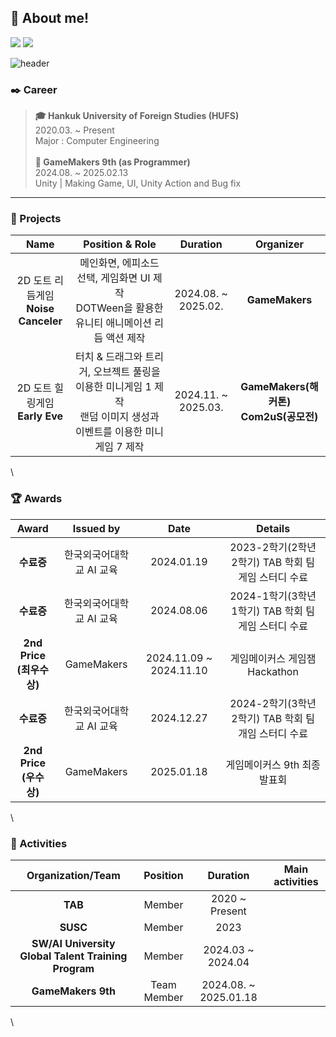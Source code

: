 ## :mag_right: About me!
<a href="https://velog.io/@lsdurg/posts"><img src="https://img.shields.io/badge/Velog-3DDC84?style=flat-square&logo=Blogger&logoColor=white"/></a>
<a href="https://www.notion.so/LSD-GameDrugStore-1184c813aeaa80d49799cb982efc97a9?pvs=4"><img src="https://img.shields.io/badge/Notion-000000?style=flat-square&logo=Notion&logoColor=white"/></a>

![header](https://capsule-render.vercel.app/api?type=rounded&color=A5D8FF&height=250&section=header&text=이상도&fontSize=50&fontColor=ffffff&fontAlign=40&desc=Game%20Programmer%20and%20Developer&descAlign=30&descAlignY=30&animation=fadeIn)


### :black_nib: Career
> **:mortar_board: Hankuk University of Foreign Studies (HUFS)**\
2020.03. ~ Present\
Major : Computer Engineering\
\
**:pencil: GameMakers 9th (as Programmer)**\
2024.08. ~ 2025.02.13\
Unity | Making Game, UI, Unity Action and Bug fix

---

### :bookmark_tabs: Projects
|Name|Position & Role|Duration|Organizer|
|:---:|:---:|:---:|:---:|
|2D 도트 리듬게임 <br>**Noise Canceler**|메인화면, 에피소드 선택, 게임화면 UI 제작<br> DOTWeen을 활용한 유니티 애니메이션 리듬 액션 제작<br>|2024.08. ~ 2025.02.|**GameMakers**|
|2D 도트 힐링게임 <br>**Early Eve**|터치 & 드래그와 트리거, 오브젝트 풀링을 이용한 미니게임 1 제작 <br> 랜덤 이미지 생성과 이벤트를 이용한 미니게임 7 제작|2024.11. ~ 2025.03.|**GameMakers(해커톤) <br> Com2uS(공모전)**|

\
### :trophy: Awards
|Award|Issued by|Date|Details|
|:---:|:---:|:---:|:---:|
|**수료증**|한국외국어대학교 AI 교육|2024.01.19|2023-2학기(2학년 2학기) TAB 학회 팀 게임 스터디 수료|
|**수료증**|한국외국어대학교 AI 교육|2024.08.06|2024-1학기(3학년 1학기) TAB 학회 팀 게임 스터디 수료|
|**2nd Price<br>(최우수상)**|GameMakers|2024.11.09 ~ 2024.11.10|게임메이커스 게임잼 Hackathon|
|**수료증**|한국외국어대학교 AI 교육|2024.12.27|2024-2학기(3학년 2학기) TAB 학회 팀 개임 스터디 수료|
|**2nd Price<br>(우수상)**|GameMakers|2025.01.18|게임메이커스 9th 최종발표회|

\
### :star2: Activities
|Organization/Team|Position|Duration|Main activities|
|:---:|:---:|:---:|:---:|
|**TAB**|Member|2020 ~ Present||
|**SUSC**|Member|2023||
|**SW/AI University Global Talent Training Program**|Member|2024.03 ~ 2024.04||
|**GameMakers 9th**|Team Member|2024.08. ~ 2025.01.18||

\
